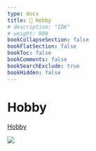 ```yaml
---
type: docs
title: 🔷 Hobby
# description: "IDK"
# weight: 900
bookCollapseSection: false
bookFlatSection: false
bookToc: false
bookComments: false
bookSearchExclude: true
bookHidden: false
---
```


# Hobby

[Hobby](https://hobby.porn/?nt)

![](@img/hobby-screenshot.jpg)
